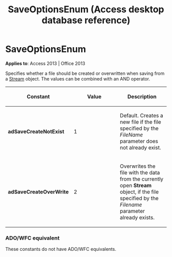 ﻿---
title: SaveOptionsEnum (Access desktop database reference)
TOCTitle: SaveOptionsEnum
ms:assetid: 2a4e4c7a-6331-7270-0514-cc549c721ffd
ms:mtpsurl: https://msdn.microsoft.com/library/JJ249053(v=office.15)
ms:contentKeyID: 48543906
ms.date: 09/18/2015
mtps_version: v=office.15
---

# SaveOptionsEnum


**Applies to**: Access 2013 | Office 2013

Specifies whether a file should be created or overwritten when saving from a [Stream](stream-object-ado.md) object. The values can be combined with an AND operator.

<table>
<colgroup>
<col style="width: 33%" />
<col style="width: 33%" />
<col style="width: 33%" />
</colgroup>
<thead>
<tr class="header">
<th><p>Constant</p></th>
<th><p>Value</p></th>
<th><p>Description</p></th>
</tr>
</thead>
<tbody>
<tr class="odd">
<td><p><strong>adSaveCreateNotExist</strong></p></td>
<td><p>1</p></td>
<td><p>Default. Creates a new file if the file specified by the <em>FileName</em> parameter does not already exist.</p></td>
</tr>
<tr class="even">
<td><p><strong>adSaveCreateOverWrite</strong></p></td>
<td><p>2</p></td>
<td><p>Overwrites the file with the data from the currently open <strong>Stream</strong> object, if the file specified by the <em>Filename</em> parameter already exists.</p></td>
</tr>
</tbody>
</table>


### ADO/WFC equivalent

These constants do not have ADO/WFC equivalents.

